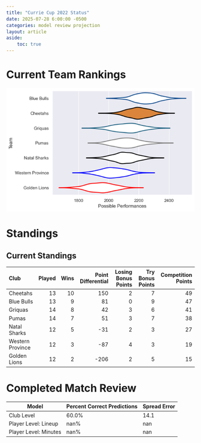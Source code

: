 ```yaml
---  
title: "Currie Cup 2022 Status"  
date: 2025-07-28 6:00:00 -0500  
categories: model review projection  
layout: article  
aside:  
    toc: true  
---
```

# Current Team Rankings


![Club Rankings](plots/rankings_Currie_Cup_2022.png)
# Standings

## Current Standings


| Club             |   Played |   Wins |   Point Differential |   Losing Bonus Points |   Try Bonus Points |   Competition Points |
|:-----------------|---------:|-------:|---------------------:|----------------------:|-------------------:|---------------------:|
| Cheetahs         |       13 |     10 |                  150 |                     2 |                  7 |                   49 |
| Blue Bulls       |       13 |      9 |                   81 |                     0 |                  9 |                   47 |
| Griquas          |       14 |      8 |                   42 |                     3 |                  6 |                   41 |
| Pumas            |       14 |      7 |                   51 |                     3 |                  7 |                   38 |
| Natal Sharks     |       12 |      5 |                  -31 |                     2 |                  3 |                   27 |
| Western Province |       12 |      3 |                  -87 |                     4 |                  3 |                   19 |
| Golden Lions     |       12 |      2 |                 -206 |                     2 |                  5 |                   15 |



# Completed Match Review


| Model | Percent Correct Predictions | Spread Error |
| ------ | ------ | ------ |
| Club Level | 60.0% | 14.1 |
| Player Level: Lineup | nan% | nan |
| Player Level: Minutes | nan% | nan |

